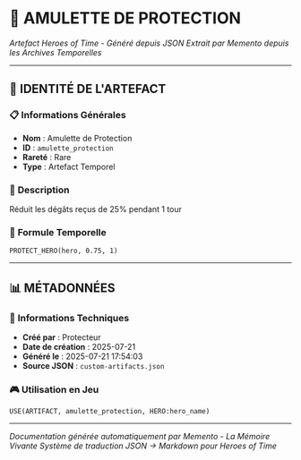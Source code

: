 # 💎 **AMULETTE DE PROTECTION**
*Artefact Heroes of Time - Généré depuis JSON*
*Extrait par Memento depuis les Archives Temporelles*

---

## 🌟 **IDENTITÉ DE L'ARTEFACT**

### 📋 **Informations Générales**
- **Nom** : Amulette de Protection
- **ID** : `amulette_protection`
- **Rareté** : Rare
- **Type** : Artefact Temporel

### 📖 **Description**
Réduit les dégâts reçus de 25% pendant 1 tour


### 🔮 **Formule Temporelle**
```hots
PROTECT_HERO(hero, 0.75, 1)
```

---

## 📊 **MÉTADONNÉES**

### 🔧 **Informations Techniques**
- **Créé par** : Protecteur
- **Date de création** : 2025-07-21
- **Généré le** : 2025-07-21 17:54:03
- **Source JSON** : `custom-artifacts.json`

### 🎮 **Utilisation en Jeu**
```hots
USE(ARTIFACT, amulette_protection, HERO:hero_name)
```

---

*Documentation générée automatiquement par Memento - La Mémoire Vivante*
*Système de traduction JSON → Markdown pour Heroes of Time*
